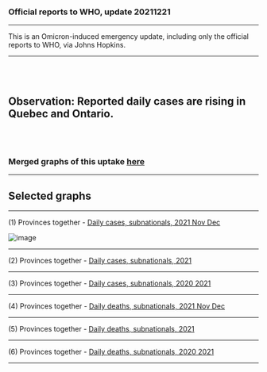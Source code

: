 
### Official reports to WHO, update 20211221


***********************************************************************************************************
This is an Omicron-induced emergency update, including only the official reports to WHO, via Johns Hopkins.
***********************************************************************************************************

<br/><br/>

## Observation: Reported daily cases are rising in Quebec and Ontario. 

<br/><br/>

### Merged graphs of this uptake [here](https://github.com/pourmalek/CovidVisualizedCountry/blob/main/20211221/graphs%20merge%2020211221.pdf)


****

## Selected graphs

****

(1) Provinces together - [Daily cases, subnationals, 2021 Nov Dec](https://github.com/pourmalek/CovidVisualizedCountry/blob/main/20211221/output/JOHN/graph%2023%20COVID-19%20daily%20cases%2C%20Canada%2C%20subnational%2C%20Johns%20Hopkins%202021%20Nov%20Dec.pdf)

![image](https://user-images.githubusercontent.com/30849720/147276747-9845af32-e477-472b-97ed-38a7ea5632bb.png)

****

(2) Provinces together - [Daily cases, subnationals, 2021](https://github.com/pourmalek/CovidVisualizedCountry/blob/main/20211221/output/JOHN/graph%2022%20COVID-19%20daily%20cases%2C%20Canada%2C%20subnational%2C%20Johns%20Hopkins.pdf)


****

(3) Provinces together - [Daily cases, subnationals, 2020 2021](https://github.com/pourmalek/CovidVisualizedCountry/blob/main/20211221/output/JOHN/graph%2021%20COVID-19%20daily%20cases%2C%20Canada%2C%20subnational%2C%20Johns%20Hopkins.pdf)


****

(4) Provinces together - [Daily deaths, subnationals, 2021 Nov Dec](https://github.com/pourmalek/CovidVisualizedCountry/blob/main/20211221/output/JOHN/graph%2013%20COVID-19%20daily%20deaths%2C%20Canada%2C%20subnational%2C%20Johns%20Hopkins%202021%20Nov%20Dec.pdf)


****

(5) Provinces together - [Daily deaths, subnationals, 2021](https://github.com/pourmalek/CovidVisualizedCountry/blob/main/20211221/output/JOHN/graph%2012%20COVID-19%20daily%20deaths%2C%20Canada%2C%20subnational%2C%20Johns%20Hopkins.pdf)


****

(6) Provinces together - [Daily deaths, subnationals, 2020 2021](https://github.com/pourmalek/CovidVisualizedCountry/blob/main/20211221/output/JOHN/graph%2011%20COVID-19%20daily%20deaths%2C%20Canada%2C%20subnational%2C%20Johns%20Hopkins.pdf)


****
